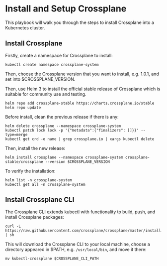 # Install and Setup Crossplane

This playbook will walk you through the steps to install Crossplane into a Kubernetes cluster.

## Install Crossplane

Firstly, create a namespace for Crossplane to install:
```shell
kubectl create namespace crossplane-system
```

Then, choose the Crossplane version that you want to install, e.g. 1.0.1, and set into $CROSSPLANE_VERSION.
<!--shell
CROSSPLANE_VERSION=1.3.0
var::input-required "Please input the Crossplane version that you want to install" CROSSPLANE_VERSION
-->

Then, use Helm 3 to install the official stable release of Crossplane which is suitable for community use and testing.
```shell
helm repo add crossplane-stable https://charts.crossplane.io/stable
helm repo update
```

Before install, clean the previous release if there is any:
```shell
helm delete crossplane --namespace crossplane-system
kubectl patch lock lock -p '{"metadata":{"finalizers": []}}' --type=merge
kubectl get crd -o name | grep crossplane.io | xargs kubectl delete
```

Then, install the new release:
```shell
helm install crossplane --namespace crossplane-system crossplane-stable/crossplane --version $CROSSPLANE_VERSION
```

To verify the installation:
```shell
helm list -n crossplane-system
kubectl get all -n crossplane-system
```

## Install Crossplane CLI

The Crossplane CLI extends kubectl with functionality to build, push, and install Crossplane packages:
```shell
curl -L https://raw.githubusercontent.com/crossplane/crossplane/master/install.sh | sh
```

This will download the Crossplane CLI to your local machine, choose a directory appeared in $PATH, e.g. `/usr/local/bin`, and move it there:
<!--shell
echo PATH=$PATH
CROSSPLANE_CLI_PATH=/usr/local/bin
var::input-required "Please input the directory that you want to move to" CROSSPLANE_CLI_PATH
-->
```shell
mv kubectl-crossplane $CROSSPLANE_CLI_PATH
```